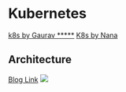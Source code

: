 # Kubernetes
[k8s by Gaurav *****](https://www.youtube.com/watch?v=xi4VLYrwFgg&list=PL6XT0grm_TfhFKUv_KI_DTVr0TCincl1r)
[K8s by Nana](https://www.youtube.com/watch?v=X48VuDVv0do)
## Architecture
[Blog Link](https://techdozo.dev/kubernetes-architecture/)
![](https://techdozo.dev/wp-content/uploads/2021/07/K8-Architecture.png)
